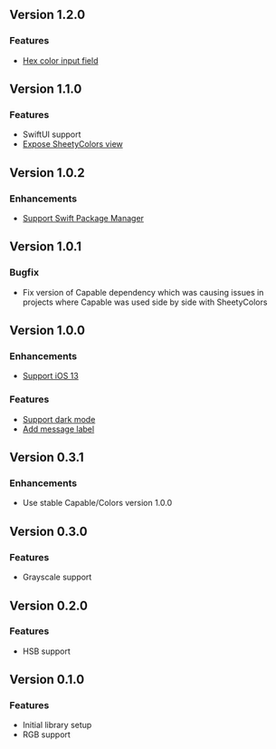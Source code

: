 ## Version 1.2.0
### Features
* [Hex color input field](https://github.com/chrs1885/SheetyColors/issues/15)

## Version 1.1.0
### Features
* SwiftUI support
* [Expose SheetyColors view](https://github.com/chrs1885/SheetyColors/issues/13)

## Version 1.0.2
### Enhancements
* [Support Swift Package Manager](https://github.com/chrs1885/SheetyColors/issues/10)

## Version 1.0.1
### Bugfix
* Fix version of Capable dependency which was causing issues in projects where Capable was used side by side with SheetyColors

## Version 1.0.0
### Enhancements
* [Support iOS 13](https://github.com/chrs1885/SheetyColors/issues/3)

### Features
* [Support dark mode](https://github.com/chrs1885/SheetyColors/issues/4)
* [Add message label](https://github.com/chrs1885/SheetyColors/issues/9)

## Version 0.3.1
### Enhancements
* Use stable Capable/Colors version 1.0.0

## Version 0.3.0
### Features
* Grayscale support

## Version 0.2.0
### Features
* HSB support

## Version 0.1.0
### Features
* Initial library setup
* RGB support